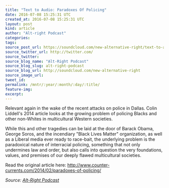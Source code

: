 ```yaml
---
title: "Text to Audio: Paradoxes Of Policing"
date: 2016-07-08 15:25:31 UTC
created_at: 2016-07-08 15:25:31 UTC
layout: post
kind: article
author: "Alt-right Podcast"
categories: 
tags: 
source_post_url: https://soundcloud.com/new-alternative-right/text-to-audio-paradoxes-of-policing
source_twitter_url: http://twitter.com/
source_twitter: 
source_blog_name: "Alt-Right Podcast"
source_blog_slug: alt-right-podcast
source_blog_url: http://soundcloud.com/new-alternative-right
source_image_url: 
tweet_id:
permalink: /mntr/:year/:month/:day/:title/
feature-img: 
excerpt:
---
```

Relevant again in the wake of the recent attacks on police in Dallas. Colin Liddell's 2014 article looks at the growing problem of policing Blacks and other non-Whites in multicultural Western societies. 

While this and other tragedies can be laid at the door of Barack Obama, George Soros, and the incendiary "Black Lives Matter" organization, as well as a Liberal media ever ready to race-bait, the underlying problem is the paradoxical nature of interracial policing, something that not only undermines law and order, but also calls into question the very foundations, values, and premises of our deeply flawed multicultural societies. 

Read the original article here:  http://www.counter-currents.com/2014/02/paradoxes-of-policing/<div class="">
    <i>Source: <a href="http://soundcloud.com/new-alternative-right">Alt-Right Podcast</a></i>
</div>
